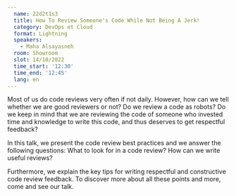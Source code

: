 ```yaml
---
  name: 22d2t1s3
  title: How To Review Someone's Code While Not Being A Jerk!
  category: DevOps et Cloud
  format: Lightning
  speakers: 
    - Maha Alsayasneh
  room: Showroom
  slot: 14/10/2022
  time_start: '12:30'
  time_end: '12:45'
  lang: en
---
```

Most of us do code reviews very often if not daily. However, how can we tell whether we are good reviewers or not? Do we review a code as robots? Do we keep in mind that we are reviewing the code of someone who invested time and knowledge to write this code, and thus deserves to get respectful feedback?

In this talk, we present the code review best practices and we answer the following questions: What to look for in a code review? How can we write useful reviews?

Furthermore, we explain the key tips for writing respectful and constructive code review feedback. To discover more about all these points and more, come and see our talk.

